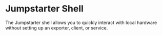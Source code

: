 # Jumpstarter Shell

The Jumpstarter shell allows you to quickly interact with local hardware without
setting up an exporter, client, or service.
